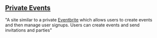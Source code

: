 ## [Private Events](http://www.theodinproject.com/ruby-on-rails/associations)

"A site similar to a private [Eventbrite](http://www.eventbrite.com/) which allows users to create events and then manage user signups. Users can create events and send invitations and parties"

